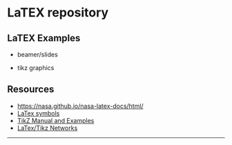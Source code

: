 # LaTEX repository


## LaTEX Examples

  - beamer/slides

  - tikz graphics


## Resources
  - https://nasa.github.io/nasa-latex-docs/html/
  - [LaTex symbols](https://tug.ctan.org/info/symbols/comprehensive/symbols-a4.pdf)
  - [TikZ Manual and Examples](https://tikz.dev/)
  - [LaTex/Tikz Networks](http://mirrors.ibiblio.org/CTAN/graphics/pgf/contrib/tikz-network/tikz-network.pdf)

---
